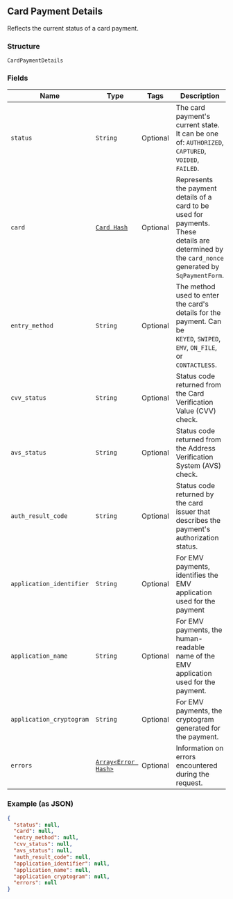 ## Card Payment Details

Reflects the current status of a card payment.

### Structure

`CardPaymentDetails`

### Fields

| Name | Type | Tags | Description |
|  --- | --- | --- | --- |
| `status` | `String` | Optional | The card payment's current state. It can be one of: `AUTHORIZED`, `CAPTURED`, `VOIDED`,<br>`FAILED`. |
| `card` | [`Card Hash`](/doc/models/card.md) | Optional | Represents the payment details of a card to be used for payments. These<br>details are determined by the `card_nonce` generated by `SqPaymentForm`. |
| `entry_method` | `String` | Optional | The method used to enter the card's details for the payment.  Can be<br>`KEYED`, `SWIPED`, `EMV`, `ON_FILE`, or `CONTACTLESS`. |
| `cvv_status` | `String` | Optional | Status code returned from the Card Verification Value (CVV) check. |
| `avs_status` | `String` | Optional | Status code returned from the Address Verification System (AVS) check. |
| `auth_result_code` | `String` | Optional | Status code returned by the card issuer that describes the payment's<br>authorization status. |
| `application_identifier` | `String` | Optional | For EMV payments, identifies the EMV application used for the payment |
| `application_name` | `String` | Optional | For EMV payments, the human-readable name of the EMV application used for the payment. |
| `application_cryptogram` | `String` | Optional | For EMV payments, the cryptogram generated for the payment. |
| `errors` | [`Array<Error Hash>`](/doc/models/error.md) | Optional | Information on errors encountered during the request. |

### Example (as JSON)

```json
{
  "status": null,
  "card": null,
  "entry_method": null,
  "cvv_status": null,
  "avs_status": null,
  "auth_result_code": null,
  "application_identifier": null,
  "application_name": null,
  "application_cryptogram": null,
  "errors": null
}
```

